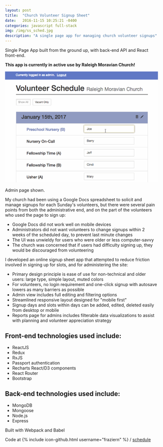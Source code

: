 ```yaml
---
layout: post
title:  "Church Volunteer Signup Sheet"
date:   2016-11-15 10:25:21 -0400
categories: javascript full-stack
img: /img/ss_sched.jpg
description: "A single page app for managing church volunteer signups"
---
```


Single Page App built from the ground up, with back-end API and React front-end.

**This app is currently in active use by Raleigh Moravian Church!**

![Project screenshot](/img/gif_sched1.gif)
<div class="caption">Admin page shown.</div>

My church had been using a Google Docs spreadsheet to solicit and manage signups for each Sunday's volunteers, but there were several pain points from both the administrative end, and on the part of the volunteers who used the page to sign up:

- Google Docs did not work well on mobile devices
- Administrators did not want volunteers to change signups within 2 weeks of the scheduled day, to prevent last minute changes
- The UI was unwieldy for users who were older or less computer-savvy
- The church was concerned that if users had difficulty signing up, they would be discouraged from volunteering

I developed an online signup sheet app that attempted to reduce friction involved in signing up for slots, and for administering the site:

- Primary design principle is ease of use for non-technical and older users: large type, simple layout, muted colors
- For volunteers, no login requirement and one-click signup with autosave lowers as many barriers as possible
- Admin view includes full editing and filtering options
- Streamlined responsive layout designed for "mobile first"
- Signup days and slots within days can be added, edited, deleted easily from desktop or mobile
- Reports page for admins includes filterable data visualizations to assist with planning and volunteer appreciation strategy


Front-end technologies used include:
---------------------------

- ReactJS
- Redux
- RxJS
- Passport authentication
- Recharts React/D3 components
- React Router
- Bootstrap

Back-end technologies used include:
--------------------------

- MongoDB
- Mongoose
- Node.js
- Express

Built with Webpack and Babel

Code at  {% include icon-github.html username="fraziern" %} / [schedule](https://github.com/fraziern/schedule)
